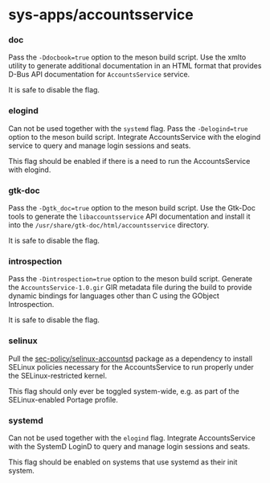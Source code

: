 # sys-apps/accountsservice

### doc
Pass the `-Ddocbook=true` option to the meson build script. Use the xmlto utility to generate additional documentation in an HTML format that provides D-Bus API documentation for `AccountsService` service.

It is safe to disable the flag.

### elogind
Can not be used together with the `systemd` flag. Pass the `-Delogind=true` option to the meson build script. Integrate AccountsService with the elogind service to query and manage login sessions and seats.

This flag should be enabled if there is a need to run the AccountsService with elogind.

### gtk-doc
Pass the `-Dgtk_doc=true` option to the meson build script. Use the Gtk-Doc tools to generate the `libaccountsservice` API documentation and install it into the `/usr/share/gtk-doc/html/accountsservice` directory.

It is safe to disable the flag.

### introspection
Pass the `-Dintrospection=true` option to the meson build script. Generate the `AccountsService-1.0.gir` GIR metadata file during the build to provide dynamic bindings for languages other than C using the GObject Introspection.

It is safe to disable the flag.

### selinux
Pull the [sec-policy/selinux-accountsd](../sec-policy/selinux-accountsd.md) package as a dependency to install SELinux policies necessary for the AccountsService to run properly under the SELinux-restricted kernel.

This flag should only ever be toggled system-wide, e.g. as part of the SELinux-enabled Portage profile.

### systemd
Can not be used together with the `elogind` flag. Integrate AccountsService with the SystemD LoginD to query and manage login sessions and seats.

This flag should be enabled on systems that use systemd as their init system.
